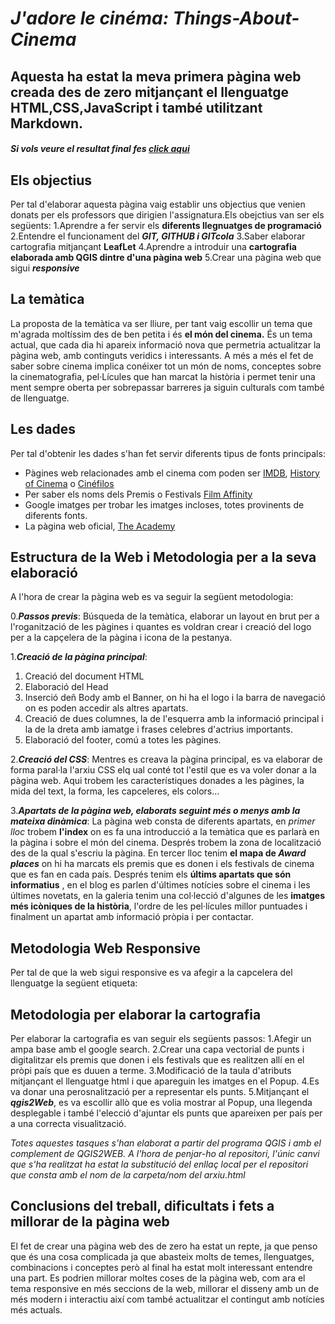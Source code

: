 # **_J'adore le cinéma: Things-About-Cinema_**
## Aquesta ha estat la meva primera pàgina web creada des de zero mitjançant el llenguatge HTML,CSS,JavaScript i també utilitzant Markdown.
#### *Si vols veure el resultat final fes [click aqui](https://nerealq.github.io/Things-About-Cinema/)*

## **Els objectius**
Per tal d'elaborar aquesta pàgina vaig establir uns objectius que venien donats per els professors que dirigien l'assignatura.Els obejctius van ser els següents:
1.Aprendre a fer servir els **diferents llegnuatges de programació**
2.Entendre el funcionament del **_GIT, GITHUB i GITcola_**
3.Saber elaborar cartografia mitjançant **LeafLet**
4.Aprendre a introduir una **cartografia elaborada amb QGIS dintre d'una pàgina web**
5.Crear una pàgina web que sigui **_responsive_**
        
## **La temàtica**
La proposta de la temàtica va ser lliure, per tant vaig escollir un tema que m'agrada moltíssim des de ben petita i és **el món del cinema.** És un tema actual, que cada dia hi apareix informació nova que permetria actualitzar la pàgina web, amb continguts veridics i interessants. A més a més el fet de saber sobre cinema implica conéixer tot un món de noms, conceptes sobre la cinematografia, pel·Lícules que han marcat la història i permet tenir una ment sempre oberta per sobrepassar barreres ja siguin culturals com també de llenguatge.

## **Les dades** 
Per tal d'obtenir les dades s'han fet servir diferents tipus de fonts principals:
* Pàgines web relacionades amb el cinema com poden ser [IMDB](https://www.imdb.com/), [History of Cinema](https://www.instagram.com/historyofcinema/) o [Cinéfilos](https://cinefilosoficial.com/)
* Per saber els noms dels Premis o Festivals [Film Affinity](https://www.filmaffinity.com/es/all_awards.php)
* Google imatges per trobar les imatges incloses, totes provinents de diferents fonts.
* La pàgina web oficial, [The Academy](https://oscars.org/)

## **Estructura de la Web i Metodologia per a la seva elaboració**
A l'hora de crear la pàgina web es va seguir la següent metodologia:

0.**_Passos previs_**: Búsqueda de la temàtica, elaborar un layout en brut per a l'roganització de les pàgines i quantes es voldran crear i creació del logo per a la capçelera de la pàgina i icona de la pestanya.

1.**_Creació de la pàgina principal_**:
  1. Creació del document HTML
  2. Elaboració del Head
  3. Inserció deñ Body amb el Banner, on hi ha el logo i la barra de navegació on es poden accedir als altres apartats.
  4. Creació de dues columnes, la de l'esquerra amb la informació principal i la de la dreta amb iamatge i frases celebres d'actrius importants.
  5. Elaboració del footer, comú a totes les pàgines.
  
2.**_Creació del CSS_**: 
Mentres es creava la pàgina principal, es va elaborar de forma paral·la l'arxiu CSS elq ual conté tot l'estil que es va voler donar a la pàgina web. Aqui trobem les característiques donades a les pàgines, la mida del text, la forma, les capceleres, els colors...

3.**_Apartats de la pàgina web, elaborats seguint més o menys amb la mateixa dinàmica_**:
La pàgina web consta de diferents apartats, en *primer lloc* trobem **l'index** on es fa una introducció a la temàtica que es parlarà en la pàgina i sobre el món del cinema. Després trobem la zona de localització des de la qual s'escriu la pàgina.
En tercer lloc tenim **el mapa de *Award places*** on hi ha marcats els premis que es donen i els festivals de cinema que es fan en cada país. Després tenim els **últims apartats que són informatius** , en el blog es parlen d'últimes notícies sobre el cinema i les últimes novetats, en la galeria tenim una col·lecció d'algunes de les **imatges més icòniques de la història**, l'ordre de les pel·lícules millor puntuades i finalment un apartat amb informació pròpia i per contactar.

## **Metodologia Web Responsive**
Per tal de que la web sigui responsive es va afegir a la capcelera del llenguatge la següent etiqueta: <meta name="viewport" content="width=device-width, initial-scale=1.0">

## **Metodologia per elaborar la cartografia**
Per elaborar la cartografia es van seguir els següents passos:
1.Afegir un ampa base amb el google search.
2.Crear una capa vectorial de punts i digitalitzar els premis que donen i els festivals que es realitzen allí en el pròpi país que es duuen a terme.
3.Modificació de la taula d'atributs mitjançant el llenguatge html i que apareguin les imatges en el Popup.
4.Es va donar una perosnalització per a representar els punts.
5.Mitjançant el **_qgis2Web_**, es va escollir allò que es volia mostrar al Popup, una llegenda desplegable i també l'elecció d'ajuntar els punts que apareixen per país per a una correcta visualització.

*Totes aquestes tasques s'han elaborat a partir del programa QGIS i amb el complement de QGIS2WEB. A l'hora de penjar-ho al repositori, l'únic canvi que s'ha realitzat ha estat la substitució del enllaç local per el repositori que consta amb el nom de la carpeta/nom del arxiu.html*

## **Conclusions del treball, dificultats i fets a millorar de la pàgina web**
El fet de crear una pàgina web des de zero ha estat un repte, ja que penso que és una cosa complicada ja que abasteix molts de temes, llenguatges, combinacions i conceptes però al final ha estat molt interessant entendre una part. 
Es podrien millorar moltes coses de la pàgina web, com ara el tema responsive en més seccions de la web, millorar el disseny amb un de més modern i interactiu així com també actualitzar el contingut amb notícies més actuals.



